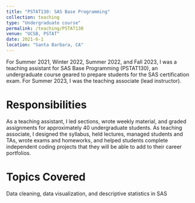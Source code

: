 ```yaml
---
title: "PSTAT130: SAS Base Programming"
collection: teaching
type: "Undergraduate course"
permalink: /teaching/PSTAT130
venue: "UCSB, PSTAT"
date: 2021-6-1
location: "Santa Barbara, CA"
---
```


For Summer 2021, Winter 2022, Summer 2022, and Fall 2023, I was a teaching assistant for SAS Base Programming (PSTAT130), an undergraduate course geared to prepare students for the SAS certification exam. For Summer 2023, I was the teaching associate (lead instructor).

Responsibilities
======
As a teaching assistant, I led sections, wrote weekly material, and graded assignments for approximately 40 undergraduate students. As teaching associate, I designed the syllabus, held lectures, managed students and TAs, wrote exams and homeworks, and helped students complete independent coding projects that they will be able to add to their career portfolios.

Topics Covered
======
Data cleaning, data visualization, and descriptive statistics in SAS
